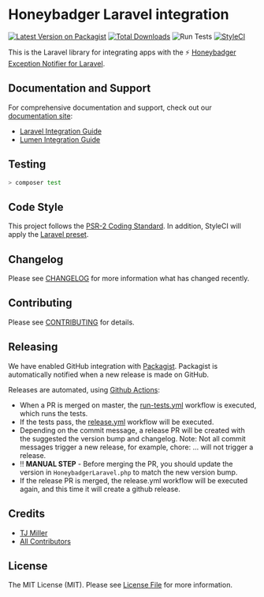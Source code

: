 # Honeybadger Laravel integration

[![Latest Version on Packagist](https://img.shields.io/packagist/v/honeybadger-io/honeybadger-laravel.svg?style=flat-square)](https://packagist.org/packages/honeybadger-io/honeybadger-laravel)
[![Total Downloads](https://img.shields.io/packagist/dt/honeybadger-io/honeybadger-laravel.svg?style=flat-square)](https://packagist.org/packages/honeybadger-io/honeybadger-laravel)
![Run Tests](https://github.com/honeybadger-io/honeybadger-laravel/workflows/Run%20Tests/badge.svg?branch=master)
[![StyleCI](https://styleci.io/repos/138627377/shield)](https://github.styleci.io/repos/138627377)

This is the Laravel library for integrating apps with the :zap: [Honeybadger Exception Notifier for Laravel](https://www.honeybadger.io/for/laravel/?utm_source=github&utm_medium=readme&utm_campaign=laravel&utm_content=Honeybadger+Exception+Notifier+for+Laravel).

## Documentation and Support

For comprehensive documentation and support, check out our [documentation site](https://docs.honeybadger.io/lib/php/index.html):

- [Laravel Integration Guide](https://docs.honeybadger.io/lib/php/integration/laravel.html)
- [Lumen Integration Guide](https://docs.honeybadger.io/lib/php/integration/lumen.html)

## Testing
``` bash
> composer test
```

## Code Style
This project follows the [PSR-2 Coding Standard](https://github.com/php-fig/fig-standards/blob/master/accepted/PSR-2-coding-style-guide.md). In addition, StyleCI will apply the [Laravel preset](https://docs.styleci.io/presets#laravel).

## Changelog
Please see [CHANGELOG](CHANGELOG.md) for more information what has changed recently.

## Contributing
Please see [CONTRIBUTING](CONTRIBUTING.md) for details.

## Releasing
We have enabled GitHub integration with [Packagist](https://packagist.org). Packagist is automatically notified when a new release is made on GitHub.

Releases are automated, using [Github Actions](https://github.com/honeybadger-io/honeybadger-laravel/blob/master/.github/workflows/release.yml):
- When a PR is merged on master, the [run-tests.yml](https://github.com/honeybadger-io/honeybadger-laravel/blob/master/.github/workflows/run-tests.yml) workflow is executed, which runs the tests.
- If the tests pass, the [release.yml](https://github.com/honeybadger-io/honeybadger-laravel/blob/master/.github/workflows/release.yml) workflow will be executed.
- Depending on the commit message, a release PR will be created with the suggested the version bump and changelog. Note: Not all commit messages trigger a new release, for example, chore: ... will not trigger a release.
- ‼️ **MANUAL STEP** - Before merging the PR, you should update the version in `HoneybadgerLaravel.php` to match the new version bump.
- If the release PR is merged, the release.yml workflow will be executed again, and this time it will create a github release.

## Credits
- [TJ Miller](https://github.com/sixlive)
- [All Contributors](../../contributors)

## License
The MIT License (MIT). Please see [License File](LICENSE.md) for more information.
